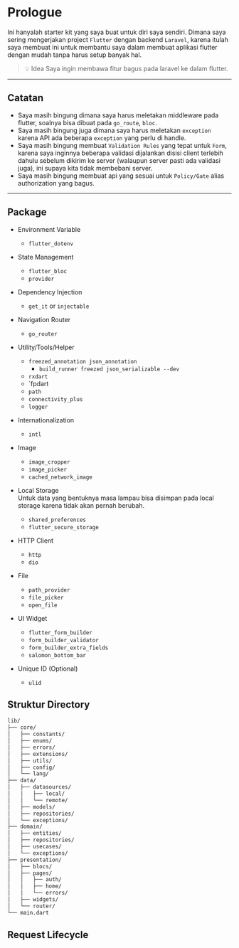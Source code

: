 # Prologue

Ini hanyalah starter kit yang saya buat untuk diri saya sendiri. Dimana saya sering mengerjakan project `Flutter` dengan backend `Laravel`, karena itulah saya membuat ini untuk membantu saya dalam membuat aplikasi flutter dengan mudah tanpa harus setup banyak hal.

> 💡 Idea
> Saya ingin membawa fitur bagus pada laravel ke dalam flutter.

---
## Catatan
- Saya masih bingung dimana saya harus meletakan middleware pada flutter, soalnya bisa dibuat pada `go_route`, `bloc`. 
- Saya masih bingung juga dimana saya harus meletakan `exception` karena API ada beberapa `exception` yang perlu di handle.
- Saya masih bingung membuat `Validation Rules` yang tepat untuk `Form`, karena saya inginnya beberapa validasi dijalankan disisi client terlebih dahulu sebelum dikirim ke server (walaupun server pasti ada validasi juga), ini supaya kita tidak membebani server.
- Saya masih bingung membuat api yang sesuai untuk `Policy/Gate` alias authorization yang bagus.

---
## Package

- Environment Variable
	- `flutter_dotenv`
- State Management
	- `flutter_bloc`
	- `provider`
- Dependency Injection
	- `get_it` or `injectable`
- Navigation Router
	- `go_router`
- Utility/Tools/Helper
	- `freezed_annotation json_annotation`
		- `build_runner freezed json_serializable‎ --dev`
	- `rxdart`
	- `fpdart‎
	- `path`
	- `connectivity_plus`
	- `logger`
- Internationalization
	- `intl`
- Image
	- `image_cropper`
	- `image_picker`
	- `cached_network_image`
- Local Storage  
  Untuk data yang bentuknya masa lampau bisa disimpan pada local storage karena tidak akan pernah berubah.
	- `shared_preferences`
	- `flutter_secure_storage`
- HTTP Client
	- `http`
	- `dio`
- File
	- `path_provider`
	- `file_picker`
	- `open_file`

- UI Widget
	- `flutter_form_builder`
	- `form_builder_validator`
	- `form_builder_extra_fields`
	- `salomon_bottom_bar`

- Unique ID (Optional)
	- `ulid`

## Struktur Directory

```txt
lib/
├── core/
│   ├── constants/
│   ├── enums/
│   ├── errors/
│   ├── extensions/
│   ├── utils/
│   ├── config/
│   └── lang/
├── data/
│   ├── datasources/
│   │   ├── local/
│   │   └── remote/
│   ├── models/
│   ├── repositories/
│   └── exceptions/
├── domain/
│   ├── entities/
│   ├── repositories/
│   ├── usecases/
│   └── exceptions/
├── presentation/
│   ├── blocs/
│   ├── pages/
│   │   ├── auth/
│   │   ├── home/
│   │   └── errors/
│   ├── widgets/
│   └── router/
└── main.dart
```

## Request Lifecycle
